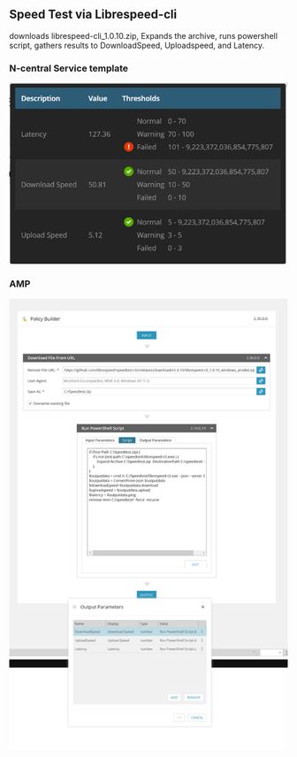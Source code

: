 ## Speed Test via Librespeed-cli

downloads librespeed-cli_1.0.10.zip, Expands the archive, runs powershell script, gathers results to DownloadSpeed, Uploadspeed, and Latency.

### N-central Service template
![](screenshot1.png)

### AMP
![](screenshot0.png)